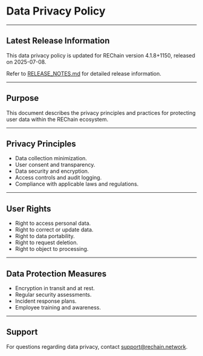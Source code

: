 # Data Privacy Policy

---

## Latest Release Information

This data privacy policy is updated for REChain version 4.1.8+1150, released on 2025-07-08.

Refer to [RELEASE_NOTES.md](./RELEASE_NOTES.md) for detailed release information.

---

## Purpose

This document describes the privacy principles and practices for protecting user data within the REChain ecosystem.

---

## Privacy Principles

- Data collection minimization.
- User consent and transparency.
- Data security and encryption.
- Access controls and audit logging.
- Compliance with applicable laws and regulations.

---

## User Rights

- Right to access personal data.
- Right to correct or update data.
- Right to data portability.
- Right to request deletion.
- Right to object to processing.

---

## Data Protection Measures

- Encryption in transit and at rest.
- Regular security assessments.
- Incident response plans.
- Employee training and awareness.

---

## Support

For questions regarding data privacy, contact support@rechain.network.
